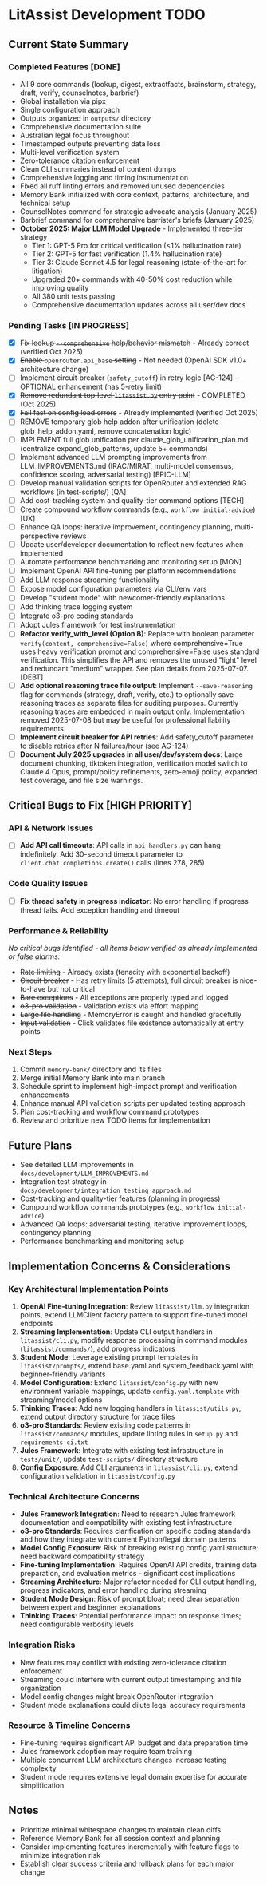 # LitAssist Development TODO

## Current State Summary

### Completed Features [DONE]
- All 9 core commands (lookup, digest, extractfacts, brainstorm, strategy, draft, verify, counselnotes, barbrief)
- Global installation via pipx
- Single configuration approach
- Outputs organized in `outputs/` directory
- Comprehensive documentation suite
- Australian legal focus throughout
- Timestamped outputs preventing data loss
- Multi-level verification system
- Zero-tolerance citation enforcement
- Clean CLI summaries instead of content dumps
- Comprehensive logging and timing instrumentation
- Fixed all ruff linting errors and removed unused dependencies
- Memory Bank initialized with core context, patterns, architecture, and technical setup
- CounselNotes command for strategic advocate analysis (January 2025)
- Barbrief command for comprehensive barrister's briefs (January 2025)
- **October 2025: Major LLM Model Upgrade** - Implemented three-tier strategy
  - Tier 1: GPT-5 Pro for critical verification (<1% hallucination rate)
  - Tier 2: GPT-5 for fast verification (1.4% hallucination rate)
  - Tier 3: Claude Sonnet 4.5 for legal reasoning (state-of-the-art for litigation)
  - Upgraded 20+ commands with 40-50% cost reduction while improving quality
  - All 380 unit tests passing
  - Comprehensive documentation updates across all user/dev docs

### Pending Tasks [IN PROGRESS]
- [x] ~~Fix lookup `--comprehensive` help/behavior mismatch~~ - Already correct (verified Oct 2025)
- [x] ~~Enable `openrouter.api_base` setting~~ - Not needed (OpenAI SDK v1.0+ architecture change)
- [ ] Implement circuit‑breaker (`safety_cutoff`) in retry logic [AG-124] - OPTIONAL enhancement (has 5-retry limit)
- [x] ~~Remove redundant top‑level `litassist.py` entry point~~ - COMPLETED (Oct 2025)
- [x] ~~Fail fast on config load errors~~ - Already implemented (verified Oct 2025)
- [ ] REMOVE temporary glob help addon after unification (delete glob_help_addon.yaml, remove concatenation logic)
- [ ] IMPLEMENT full glob unification per claude_glob_unification_plan.md (centralize expand_glob_patterns, update 5+ commands)
- [ ] Implement advanced LLM prompting improvements from LLM_IMPROVEMENTS.md (IRAC/MIRAT, multi-model consensus, confidence scoring, adversarial testing) [EPIC-LLM]
- [ ] Develop manual validation scripts for OpenRouter and extended RAG workflows (in test-scripts/) [QA]
- [ ] Add cost-tracking system and quality-tier command options [TECH]
- [ ] Create compound workflow commands (e.g., `workflow initial-advice`) [UX]
- [ ] Enhance QA loops: iterative improvement, contingency planning, multi-perspective reviews
- [ ] Update user/developer documentation to reflect new features when implemented
- [ ] Automate performance benchmarking and monitoring setup [MON]
- [ ] Implement OpenAI API fine-tuning per platform recommendations
- [ ] Add LLM response streaming functionality
- [ ] Expose model configuration parameters via CLI/env vars
- [ ] Develop "student mode" with newcomer-friendly explanations
- [ ] Add thinking trace logging system
- [ ] Integrate o3-pro coding standards
- [ ] Adopt Jules framework for test instrumentation
- [ ] **Refactor verify_with_level (Option B)**: Replace with boolean parameter `verify(content, comprehensive=False)` where comprehensive=True uses heavy verification prompt and comprehensive=False uses standard verification. This simplifies the API and removes the unused "light" level and redundant "medium" wrapper. See plan details from 2025-07-07. [DEBT]
- [ ] **Add optional reasoning trace file output**: Implement `--save-reasoning` flag for commands (strategy, draft, verify, etc.) to optionally save reasoning traces as separate files for auditing purposes. Currently reasoning traces are embedded in main output only. Implementation removed 2025-07-08 but may be useful for professional liability requirements.
- [ ] **Implement circuit breaker for API retries**: Add safety_cutoff parameter to disable retries after N failures/hour (see AG-124)
- [ ] **Document July 2025 upgrades in all user/dev/system docs**: Large document chunking, tiktoken integration, verification model switch to Claude 4 Opus, prompt/policy refinements, zero-emoji policy, expanded test coverage, and file size warnings.

## Critical Bugs to Fix [HIGH PRIORITY]

### API & Network Issues
- [ ] **Add API call timeouts**: API calls in `api_handlers.py` can hang indefinitely. Add 30-second timeout parameter to `client.chat.completions.create()` calls (lines 278, 285)

### Code Quality Issues
- [ ] **Fix thread safety in progress indicator**: No error handling if progress thread fails. Add exception handling and timeout

### Performance & Reliability
_No critical bugs identified - all items below verified as already implemented or false alarms:_
- ~~Rate limiting~~ - Already exists (tenacity with exponential backoff)
- ~~Circuit breaker~~ - Has retry limits (5 attempts), full circuit breaker is nice-to-have but not critical
- ~~Bare exceptions~~ - All exceptions are properly typed and logged
- ~~o3-pro validation~~ - Validation exists via effort mapping
- ~~Large file handling~~ - MemoryError is caught and handled gracefully
- ~~Input validation~~ - Click validates file existence automatically at entry points

### Next Steps
1. Commit `memory-bank/` directory and its files
2. Merge initial Memory Bank into main branch
3. Schedule sprint to implement high-impact prompt and verification enhancements
4. Enhance manual API validation scripts per updated testing approach
5. Plan cost-tracking and workflow command prototypes
6. Review and prioritize new TODO items for implementation

## Future Plans
- See detailed LLM improvements in `docs/development/LLM_IMPROVEMENTS.md`  
- Integration test strategy in `docs/development/integration_testing_approach.md`  
- Cost-tracking and quality-tier features (planning in progress)  
- Compound workflow commands prototypes (e.g., `workflow initial-advice`)  
- Advanced QA loops: adversarial testing, iterative improvement loops, contingency planning  
- Performance benchmarking and monitoring setup  

## Implementation Concerns & Considerations

### Key Architectural Implementation Points
1. **OpenAI Fine-tuning Integration**: Review `litassist/llm.py` integration points, extend LLMClient factory pattern to support fine-tuned model endpoints
2. **Streaming Implementation**: Update CLI output handlers in `litassist/cli.py`, modify response processing in command modules (`litassist/commands/`), add progress indicators
3. **Student Mode**: Leverage existing prompt templates in `litassist/prompts/`, extend base.yaml and system_feedback.yaml with beginner-friendly variants
4. **Model Configuration**: Extend `litassist/config.py` with new environment variable mappings, update `config.yaml.template` with streaming/model options
5. **Thinking Traces**: Add new logging handlers in `litassist/utils.py`, extend output directory structure for trace files
6. **o3-pro Standards**: Review existing code patterns in `litassist/commands/` modules, update linting rules in `setup.py` and `requirements-ci.txt`
7. **Jules Framework**: Integrate with existing test infrastructure in `tests/unit/`, update `test-scripts/` directory structure
8. **Config Exposure**: Add CLI arguments in `litassist/cli.py`, extend configuration validation in `litassist/config.py`

### Technical Architecture Concerns
- **Jules Framework Integration**: Need to research Jules framework documentation and compatibility with existing test infrastructure
- **o3-pro Standards**: Requires clarification on specific coding standards and how they integrate with current Python/legal domain patterns
- **Model Config Exposure**: Risk of breaking existing config.yaml structure; need backward compatibility strategy
- **Fine-tuning Implementation**: Requires OpenAI API credits, training data preparation, and evaluation metrics - significant cost implications
- **Streaming Architecture**: Major refactor needed for CLI output handling, progress indicators, and error handling during streaming
- **Student Mode Design**: Risk of prompt bloat; need clear separation between expert and beginner explanations
- **Thinking Traces**: Potential performance impact on response times; need configurable verbosity levels

### Integration Risks  
- New features may conflict with existing zero-tolerance citation enforcement
- Streaming could interfere with current output timestamping and file organization
- Model config changes might break OpenRouter integration
- Student mode explanations could dilute legal accuracy requirements

### Resource & Timeline Concerns
- Fine-tuning requires significant API budget and data preparation time
- Jules framework adoption may require team training
- Multiple concurrent LLM architecture changes increase testing complexity
- Student mode requires extensive legal domain expertise for accurate simplification

## Notes
- Prioritize minimal whitespace changes to maintain clean diffs
- Reference Memory Bank for all session context and planning
- Consider implementing features incrementally with feature flags to minimize integration risk
- Establish clear success criteria and rollback plans for each major change
